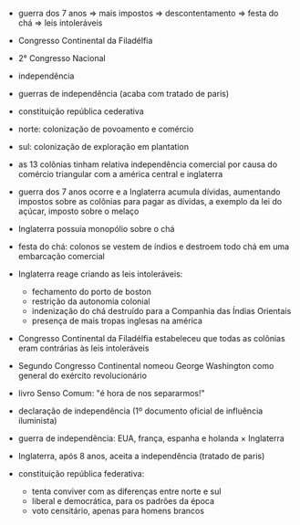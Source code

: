 - guerra dos 7 anos => mais impostos => descontentamento => festa do chá => leis intoleráveis
- Congresso Continental da Filadélfia
- 2° Congresso Nacional
- independência
- guerras de independência (acaba com tratado de paris)
- constituição república cederativa




- norte: colonização de povoamento e comércio
- sul: colonização de exploração em plantation

- as 13 colônias tinham relativa independência comercial por causa do comércio triangular com a américa central e inglaterra
- guerra dos 7 anos ocorre e a Inglaterra acumula dívidas, aumentando impostos sobre as colônias para pagar as dívidas, a exemplo da lei do açúcar, imposto sobre o melaço
- Inglaterra possuia monopólio sobre o chá
- festa do chá: colonos se vestem de índios e destroem todo chá em uma embarcação comercial
- Inglaterra reage criando as leis intoleráveis:
	- fechamento do porto de boston
	- restrição da autonomia colonial
	- indenização do chá destruído para a Companhia das Índias Orientais
	- presença de mais tropas inglesas na américa

- Congresso Continental da Filadélfia estabeleceu que todas as colônias eram contrárias às leis intoleráveis
- Segundo Congresso Continental nomeou George Washington como general do exército revolucionário
- livro Senso Comum: "é hora de nos separarmos!"

- declaração de independência (1º documento oficial de influência iluminista)
- guerra de independência: EUA, frança, espanha e holanda $\times$ Inglaterra
- Inglaterra, após 8 anos, aceita a independência (tratado de paris)

- constituição república federativa:
	- tenta conviver com as diferenças entre norte e sul
	- liberal e democrática, para os padrões da época
	- voto censitário, apenas para homens brancos